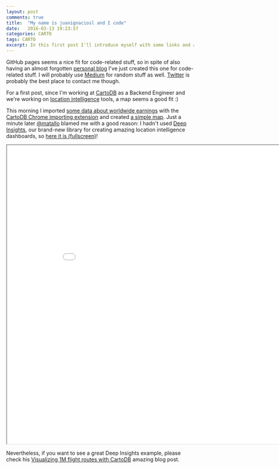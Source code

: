 ```yaml
---
layout: post
comments: true
title:  "My name is juanignaciosl and I code"
date:   2016-03-13 19:23:57
categories: CARTO
tags: CARTO
excerpt: In this first post I'll introduce myself with some links and a CartoDB Deep Insights map.
---
```


GitHub pages seems a nice fit for code-related stuff, so in spite of also having an almost forgotten [personal blog](http://www.juanignaciosl.com) I've just created this one for code-related stuff. I will probably use [Medium](https://medium.com/@juanignaciosl) for random stuff as well. [Twitter](https://twitter.com/juanignaciosl) is probably the best place to contact me though.

For a first post, since I'm working at [CartoDB](http://www.cartodb.com) as a Backend Engineer and we're working on [location intelligence](http://blog.cartodb.com/what-is-location-intelligence-and-its-benefits/) tools, a map seems a good fit :)

This morning I imported [some data about worldwide earnings](https://www.ubs.com/microsites/prices-earnings/edition-2015.html) with the [CartoDB Chrome importing extension](https://chrome.google.com/webstore/detail/cartodb/jnldbjiacbadknjdlajdlccmebnlcdlm) and created [a simple map](https://team.cartodb.com/u/juanignaciosl/viz/e94eaba2-e912-11e5-8a32-0e3a376473ab/public_map).
Just a minute later [@matallo](https://twitter.com/matallo) blamed me with a good reason: I hadn't used [Deep Insights](https://cartodb.com/deep-insights/), our brand-new library for creating amazing location intelligence dashboards, so [here it is (fullscreen)](/misc/2016-03-13-bigmac-map/bigmac-map.html)!

<iframe width="900" height="800" src="/misc/2016-03-13-bigmac-map/bigmac-map.html"></iframe>

Nevertheless, if you want to see a great Deep Insights example, please check his [Visualizing 1M flight routes with CartoDB](http://matall.in/posts/deep-insights-visualizing-1m-flight-routes/) amazing blog post.

